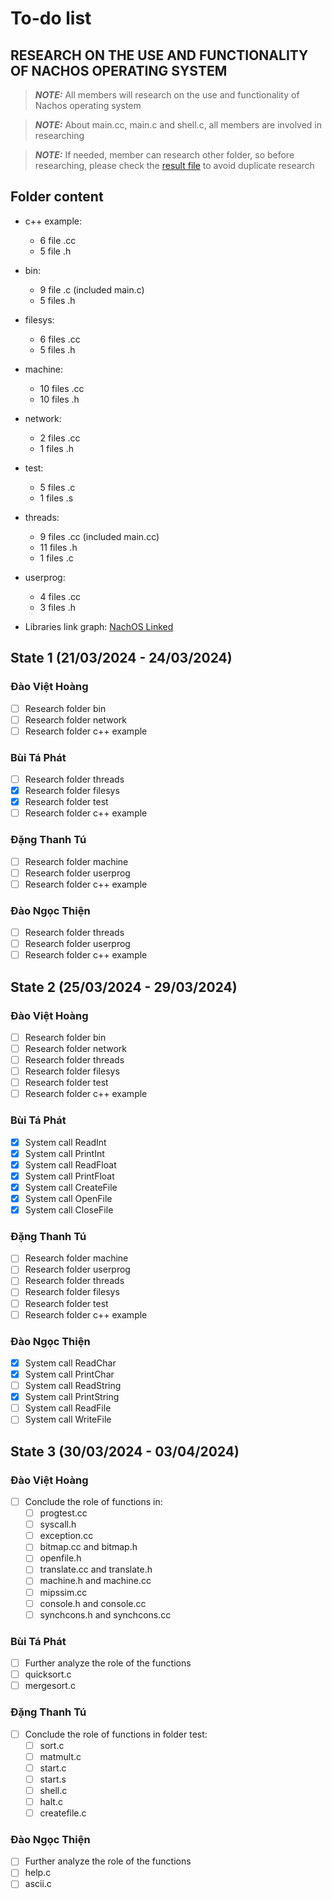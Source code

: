 # To-do list

## RESEARCH ON THE USE AND FUNCTIONALITY OF NACHOS OPERATING SYSTEM

> **_NOTE:_** All members will research on the use and functionality of Nachos operating system

> **_NOTE:_** About main.cc, main.c and shell.c, all members are involved in researching

> **_NOTE:_** If needed, member can research other folder, so before researching, please check the [result file](Research_Results.md) to avoid duplicate research

## Folder content

- c++ example:
    - 6 file .cc
    - 5 file .h

- bin:
    - 9 file .c (included main.c)
    - 5 files .h

- filesys:
    - 6 files .cc
    - 5 files .h

- machine:
    - 10 files .cc
    - 10 files .h

- network:
    - 2 files .cc
    - 1 files .h

- test:
    - 5 files .c
    - 1 files .s

- threads:
    - 9 files .cc (included main.cc)
    - 11 files .h
    - 1 files .c

- userprog:
    - 4 files .cc
    - 3 files .h

- Libraries link graph: [NachOS Linked](../NachOS-Development/Link.png)

## State 1 (21/03/2024 - 24/03/2024)

### Đào Việt Hoàng
- [ ] Research folder bin
- [ ] Research folder network
- [ ] Research folder c++ example

### Bùi Tá Phát
- [ ] Research folder threads
- [x] Research folder filesys
- [x] Research folder test
- [ ] Research folder c++ example

### Đặng Thanh Tú
- [ ] Research folder machine
- [ ] Research folder userprog
- [ ] Research folder c++ example

### Đào Ngọc Thiện
- [ ] Research folder threads
- [ ] Research folder userprog
- [ ] Research folder c++ example

## State 2 (25/03/2024 - 29/03/2024)

### Đào Việt Hoàng
- [ ] Research folder bin
- [ ] Research folder network
- [ ] Research folder threads
- [ ] Research folder filesys
- [ ] Research folder test
- [ ] Research folder c++ example

### Bùi Tá Phát
- [x] System call ReadInt
- [x] System call PrintInt
- [x] System call ReadFloat
- [x] System call PrintFloat
- [x] System call CreateFile
- [x] System call OpenFile
- [x] System call CloseFile

### Đặng Thanh Tú
- [ ] Research folder machine
- [ ] Research folder userprog
- [ ] Research folder threads
- [ ] Research folder filesys
- [ ] Research folder test
- [ ] Research folder c++ example

### Đào Ngọc Thiện
- [x] System call ReadChar
- [x] System call PrintChar
- [ ] System call ReadString
- [x] System call PrintString
- [ ] System call ReadFile
- [ ] System call WriteFile

## State 3 (30/03/2024 - 03/04/2024)

### Đào Việt Hoàng
- [ ] Conclude the role of functions in:
    - [ ] progtest.cc
    - [ ] syscall.h
    - [ ] exception.cc
    - [ ] bitmap.cc and bitmap.h
    - [ ] openfile.h
    - [ ] translate.cc and translate.h
    - [ ] machine.h and machine.cc
    - [ ] mipssim.cc
    - [ ] console.h and console.cc
    - [ ] synchcons.h and synchcons.cc

### Bùi Tá Phát
- [ ] Further analyze the role of the functions
- [ ] quicksort.c
- [ ] mergesort.c

### Đặng Thanh Tú
- [ ] Conclude the role of functions in folder test:
    - [ ] sort.c
    - [ ] matmult.c
    - [ ] start.c
    - [ ] start.s
    - [ ] shell.c
    - [ ] halt.c
    - [ ] createfile.c

### Đào Ngọc Thiện
- [ ] Further analyze the role of the functions
- [ ] help.c
- [ ] ascii.c